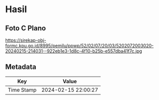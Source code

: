 # Hasil

## Foto C Plano

https://sirekap-obj-formc.kpu.go.id/8995/pemilu/ppwp/52/02/07/20/03/5202072003020-20240215-214031--922eb1e3-1d8c-4f10-b25b-e557dba41f7c.jpg


## Metadata

| Key        | Value               |
| ---------- | ------------------- |
| Time Stamp | 2024-02-15 22:00:27 |



